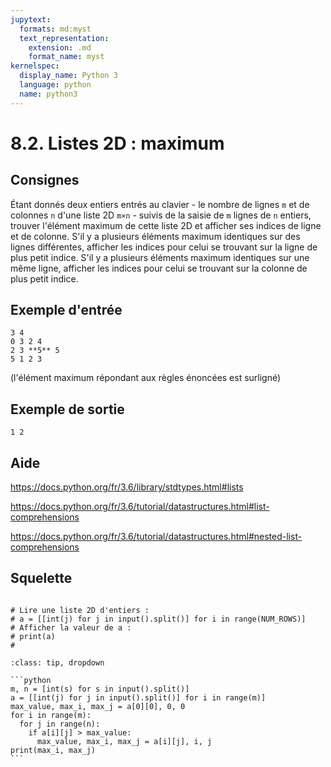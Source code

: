 ```yaml
---
jupytext:
  formats: md:myst
  text_representation:
    extension: .md
    format_name: myst
kernelspec:
  display_name: Python 3
  language: python
  name: python3
---
```


# 8.2. Listes 2D : maximum

## Consignes

Étant donnés deux entiers entrés au clavier - le nombre de lignes `m` et de colonnes `n` d'une liste 2D `m×n` - suivis de la saisie de `m` lignes de `n` entiers, trouver l'élément maximum de cette liste 2D et afficher ses indices de ligne et de colonne. S'il y a plusieurs éléments maximum identiques sur des lignes différentes, afficher les indices pour celui se trouvant sur la ligne de plus petit indice. S'il y a plusieurs éléments maximum identiques sur une même ligne, afficher les indices pour celui se trouvant sur la colonne de plus petit indice.

## Exemple d'entrée

```
3 4
0 3 2 4
2 3 **5** 5
5 1 2 3
```

(l'élément maximum répondant aux règles énoncées est surligné)

## Exemple de sortie

```
1 2
```

## Aide

https://docs.python.org/fr/3.6/library/stdtypes.html#lists

https://docs.python.org/fr/3.6/tutorial/datastructures.html#list-comprehensions

https://docs.python.org/fr/3.6/tutorial/datastructures.html#nested-list-comprehensions

## Squelette

```{code-cell} ipython3

# Lire une liste 2D d'entiers :
# a = [[int(j) for j in input().split()] for i in range(NUM_ROWS)]
# Afficher la valeur de a :
# print(a)
# 
```

````{admonition} Cliquez ici pour voir la solution
:class: tip, dropdown

```python
m, n = [int(s) for s in input().split()]
a = [[int(j) for j in input().split()] for i in range(m)]
max_value, max_i, max_j = a[0][0], 0, 0
for i in range(m):
  for j in range(n):
    if a[i][j] > max_value:
      max_value, max_i, max_j = a[i][j], i, j
print(max_i, max_j)
```
````
